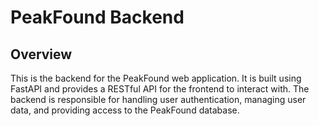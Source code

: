 # PeakFound Backend

## Overview
This is the backend for the PeakFound web application. It is built using FastAPI and provides a RESTful API for the frontend to interact with. The backend is responsible for handling user authentication, managing user data, and providing access to the PeakFound database.
